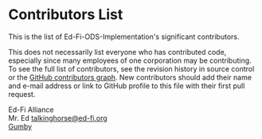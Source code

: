 # Contributors List

This is the list of Ed-Fi-ODS-Implementation's significant contributors.

This does not necessarily list everyone who has contributed code, especially
since many employees of one corporation may be contributing. To see the full
list of contributors, see the revision history in source control or the [GitHub
contributors
graph](https://github.com/Ed-Fi-Alliance-OSS/Ed-Fi-Standard/graphs/contributors).
New contributors should add their name and e-mail address or link to GitHub
profile to this file with their first pull request.

Ed-Fi Alliance\
Mr. Ed <talkinghorse@ed-fi.org>\
[Gumby](https://github.com/this-is-a-fake-profile)
